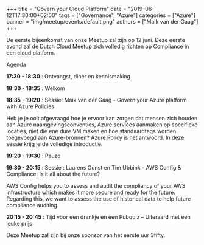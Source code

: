 +++
title = "Govern your Cloud Platform"
date = "2019-06-12T17:30:00+02:00"
tags = ["Governance", "Azure"]
categories = ["Azure"]
banner = "img/meetup/events/default.png"
authors = ["Maik van der Gaag"]
+++

De eerste bijeenkomst van onze Meetup zal zijn op 12 juni. Deze eerste avond zal de Dutch Cloud Meetup zich volledig richten op Compliance in een cloud platform.

Agenda

**17:30 - 18:30** : Ontvangst, diner en kennismaking

**18:30 - 18:35** : Welkom

**18:35 - 19:20** : Sessie: Maik van der Gaag - Govern your Azure platform with Azure Policies


Heb je je ooit afgevraagd hoe je ervoor kan zorgen dat mensen zich houden aan Azure naamgevingsconventies, Azure services aanmaken op specifieke locaties, niet die ene dure VM maken en hoe standaardtags worden toegevoegd aan Azure-bronnen?
Azure Policy is het antwoord. In deze sessie krijg je de volledige introductie.

**19:20 - 19:30** : Pauze

**19:30 - 20:15** : Sessie : Laurens Gunst en Tim Ubbink - AWS Config & Compliance: Is it all about the future?


AWS Config helps you to assess and audit the compliancy of your AWS infrastructure which makes it more secure and ready for the future. Regarding this, we want to assess the use of historical data to help future compliance auditing.

**20:15 - 20:45** : Tijd voor een drankje en een Pubquiz – Uiteraard met een leuke prijs


Deze Meetup zal zijn bij onze sponsor van het eerste uur 3fifty.